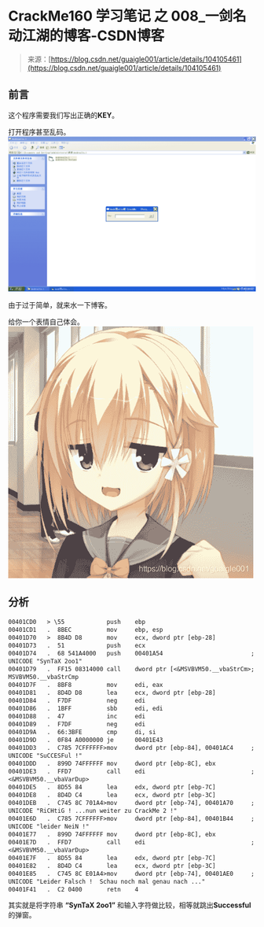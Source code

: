 <!--yml
category: crackme160
date: 2022-04-27 18:17:21
-->

# CrackMe160 学习笔记 之 008_一剑名动江湖的博客-CSDN博客

> 来源：[https://blog.csdn.net/guaigle001/article/details/104105461](https://blog.csdn.net/guaigle001/article/details/104105461)

## 前言

这个程序需要我们写出正确的**KEY**。

打开程序甚至乱码。
![在这里插入图片描述](img/dfda4eb3a87edf2c98a2fc3a8163ff06.png)

由于过于简单，就来水一下博客。

给你一个表情自己体会。
![在这里插入图片描述](img/2eae8c20ef377777bd9aca997b49719f.png)

## 分析

```
00401CD0   > \55            push    ebp
00401CD1   .  8BEC          mov     ebp, esp
00401D70   >  8B4D D8       mov     ecx, dword ptr [ebp-28]
00401D73   .  51            push    ecx
00401D74   .  68 541A4000   push    00401A54                         ;  UNICODE "SynTaX 2oo1"
00401D79   .  FF15 08314000 call    dword ptr [<&MSVBVM50.__vbaStrCm>;  MSVBVM50.__vbaStrCmp
00401D7F   .  8BF8          mov     edi, eax
00401D81   .  8D4D D8       lea     ecx, dword ptr [ebp-28]
00401D84   .  F7DF          neg     edi
00401D86   .  1BFF          sbb     edi, edi
00401D88   .  47            inc     edi
00401D89   .  F7DF          neg     edi
00401D9A   .  66:3BFE       cmp     di, si
00401D9D   .  0F84 A0000000 je      00401E43
00401DD3   .  C785 7CFFFFFF>mov     dword ptr [ebp-84], 00401AC4     ;  UNICODE "SuCCESFul !"
00401DDD   .  899D 74FFFFFF mov     dword ptr [ebp-8C], ebx
00401DE3   .  FFD7          call    edi                              ;  <&MSVBVM50.__vbaVarDup>
00401DE5   .  8D55 84       lea     edx, dword ptr [ebp-7C]
00401DE8   .  8D4D C4       lea     ecx, dword ptr [ebp-3C]
00401DEB   .  C745 8C 701A4>mov     dword ptr [ebp-74], 00401A70     ;  UNICODE "RiCHtiG ! ...nun weiter zu CrackMe 2 !"
00401E6D   .  C785 7CFFFFFF>mov     dword ptr [ebp-84], 00401B44     ;  UNICODE "leider NeiN !"
00401E77   .  899D 74FFFFFF mov     dword ptr [ebp-8C], ebx
00401E7D   .  FFD7          call    edi                              ;  <&MSVBVM50.__vbaVarDup>
00401E7F   .  8D55 84       lea     edx, dword ptr [ebp-7C]
00401E82   .  8D4D C4       lea     ecx, dword ptr [ebp-3C]
00401E85   .  C745 8C E01A4>mov     dword ptr [ebp-74], 00401AE0     ;  UNICODE "Leider Falsch !  Schau noch mal genau nach ..."
00401F41   .  C2 0400       retn    4 
```

其实就是将字符串 **“SynTaX 2oo1”** 和输入字符做比较，相等就跳出**Successful**的弹窗。